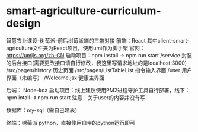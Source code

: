 # smart-agriculture-curriculum-design
智慧农业课设-树莓派-前后树莓派端的三端对接
前端：React 其中client-smart-agriculture文件夹为React项目，使用umi作为脚手架 官网：https://umijs.org/zh-CN
      启动项目：npm install -> npm run start
      /service 封装的后台接口(需要更改接口请自行修改，我这里写请求地址的是localhost:3000)
      /src/pages/history  历史页面
      /src/pages/ListTableList  指令输入界面
      /user                     用户界面（未编写）
      /Welcome.jsx              健康主界面

后端： Node-koa
      启动项目：线上建议使用PM2进程守护工具自行部署，线下：npm intall -》 npm run start
      注意：关于user的内容并没有写

数据库：my-sql（需自己建表）

终端：树莓派 python，直接使用自带的python运行即可

